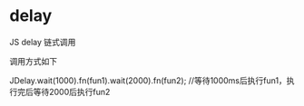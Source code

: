 # delay
JS delay 链式调用

调用方式如下

JDelay.wait(1000).fn(fun1).wait(2000).fn(fun2);
//等待1000ms后执行fun1，执行完后等待2000后执行fun2
